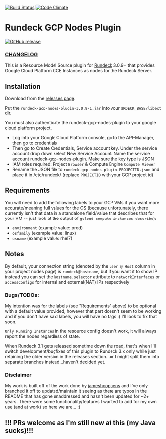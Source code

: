[![Build Status](https://travis-ci.org/Neutrollized/rundeck-gcp-nodes-plugin.svg?branch=rundeck-3.0.9)](https://travis-ci.org/Neutrollized/rundeck-gcp-nodes-plugin)
[![Code Climate](https://codeclimate.com/github/Neutrollized/rundeck-gcp-nodes-plugin.png)](https://codeclimate.com/github/Neutrollized/rundeck-gcp-nodes-plugin)

# Rundeck GCP Nodes Plugin
[![GitHub release](https://img.shields.io/badge/release-v3.0.9--1-blue.svg)](https://github.com/Neutrollized/rundeck-gcp-nodes-plugin/releases)

### [CHANGELOG](https://github.com/Neutrollized/rundeck-gcp-nodes-plugin/blob/master/CHANGELOG.md)

This is a Resource Model Source plugin for [Rundeck](https://www.rundeck.org) 3.0.9+ that provides Google Cloud Platform GCE Instances as nodes for the Rundeck Server.


## Installation

Download from the [releases page](https://github.com/Neutrollized/rundeck-gcp-nodes-plugin/releases).

Put the `rundeck-gcp-nodes-plugin-3.0.9-1.jar` into your `$RDECK_BASE/libext` dir.

You must also authenticate the rundeck-gcp-nodes-plugin to your google cloud platform
project.
* Log into your Google Cloud Platform console, go to the API-Manager, then go to credentials
* Then go to Create Credentials, Service account key.  Under the service account drop down select New Service Account. Name the service account rundeck-gcp-nodes-plugin.  Make sure the key type is JSON
* IAM roles required: Project `Browser` & Compute Engine `Compute Viewer`  
* Rename the JSON file to `rundeck-gcp-nodes-plugin-PROJECTID.json` and place it in /etc/rundeck/ (replace `PROJECTID` with your GCP project id)


## Requirements

You will need to add the following labels to your GCP VMs if you want more accurate/meaning full values for the OS (because unfortunately, there currently isn't that data in a standalone field/value that describes that for your VM -- just look at the output of `gcloud compute instances describe`):
* `environment` (example value: prod)
* `osfamily` (example value: linux)
* `osname` (example value: rhel7)


## Notes

By default, your connection string (denoted by the `User @ Host` column in your project nodes page) is `rundeck@hostname`, but if you want it to show IP instead you can set the `hostname.selector` attribute to `networkInterfaces` or `accessConfigs` for internal and external(NAT) IPs respectively

### Bugs/TODOs:

My intention was for the labels (see "Requirements" above) to be optional with a default value provided, however that part doesn't seem to be working and if you don't have said labels, you will have no tags :( I'll look to fix that soon.

`Only Running Instances` in the resource config doesn't work, it will always report the nodes regardless of state.

When Rundeck 3.1 gets released sometime down the road, that's when I'll switch development/bugfixes of this plugin to Rundeck 3.x only while just retaining the older version in the releases section...or I might split them into separate branches instead...haven't decided yet.


### Disclaimer

My work is built off of the work done by [jameshcoppens](https://github.com/jameshcoppens/rundeck-gcp-nodes-plugin) and I've only branched it off to updated/maintain it seeing as there are typos in the README that has gone unaddressed and hasn't been updated for ~2+ years.  There were some functionality/features I wanted to add for my own use (and at work) so here we are... :)


## !!! PRs welcome as I'm still new at this (my Java sucks)!!!

